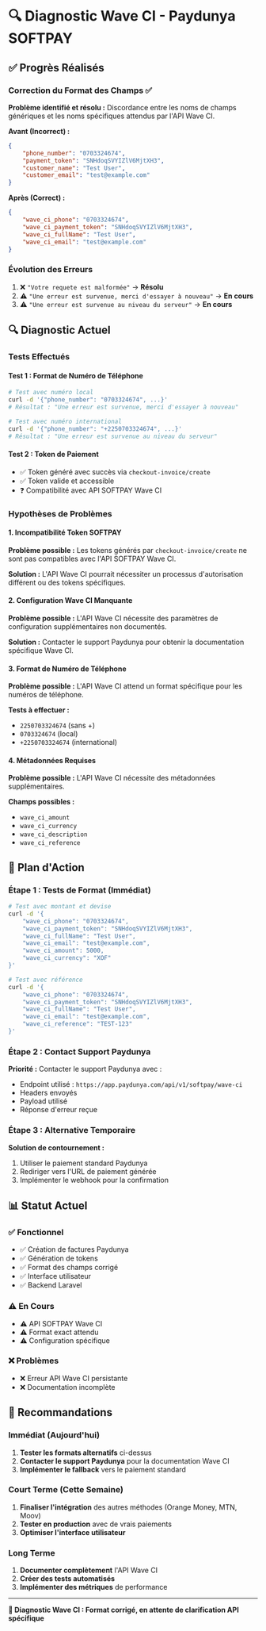 # 🔍 Diagnostic Wave CI - Paydunya SOFTPAY

## ✅ **Progrès Réalisés**

### **Correction du Format des Champs** ✅
**Problème identifié et résolu :** Discordance entre les noms de champs génériques et les noms spécifiques attendus par l'API Wave CI.

**Avant (Incorrect) :**
```json
{
    "phone_number": "0703324674",
    "payment_token": "SNHdoqSVYIZlV6MjtXH3",
    "customer_name": "Test User",
    "customer_email": "test@example.com"
}
```

**Après (Correct) :**
```json
{
    "wave_ci_phone": "0703324674",
    "wave_ci_payment_token": "SNHdoqSVYIZlV6MjtXH3",
    "wave_ci_fullName": "Test User",
    "wave_ci_email": "test@example.com"
}
```

### **Évolution des Erreurs**
1. ❌ `"Votre requete est malformée"` → **Résolu**
2. ⚠️ `"Une erreur est survenue, merci d'essayer à nouveau"` → **En cours**
3. ⚠️ `"Une erreur est survenue au niveau du serveur"` → **En cours**

## 🔍 **Diagnostic Actuel**

### **Tests Effectués**

#### **Test 1 : Format de Numéro de Téléphone**
```bash
# Test avec numéro local
curl -d '{"phone_number": "0703324674", ...}'
# Résultat : "Une erreur est survenue, merci d'essayer à nouveau"

# Test avec numéro international
curl -d '{"phone_number": "+2250703324674", ...}'
# Résultat : "Une erreur est survenue au niveau du serveur"
```

#### **Test 2 : Token de Paiement**
- ✅ Token généré avec succès via `checkout-invoice/create`
- ✅ Token valide et accessible
- ❓ Compatibilité avec API SOFTPAY Wave CI

### **Hypothèses de Problèmes**

#### **1. Incompatibilité Token SOFTPAY**
**Problème possible :** Les tokens générés par `checkout-invoice/create` ne sont pas compatibles avec l'API SOFTPAY Wave CI.

**Solution :** L'API Wave CI pourrait nécessiter un processus d'autorisation différent ou des tokens spécifiques.

#### **2. Configuration Wave CI Manquante**
**Problème possible :** L'API Wave CI nécessite des paramètres de configuration supplémentaires non documentés.

**Solution :** Contacter le support Paydunya pour obtenir la documentation spécifique Wave CI.

#### **3. Format de Numéro de Téléphone**
**Problème possible :** L'API Wave CI attend un format spécifique pour les numéros de téléphone.

**Tests à effectuer :**
- `2250703324674` (sans +)
- `0703324674` (local)
- `+2250703324674` (international)

#### **4. Métadonnées Requises**
**Problème possible :** L'API Wave CI nécessite des métadonnées supplémentaires.

**Champs possibles :**
- `wave_ci_amount`
- `wave_ci_currency`
- `wave_ci_description`
- `wave_ci_reference`

## 🚀 **Plan d'Action**

### **Étape 1 : Tests de Format (Immédiat)**
```bash
# Test avec montant et devise
curl -d '{
    "wave_ci_phone": "0703324674",
    "wave_ci_payment_token": "SNHdoqSVYIZlV6MjtXH3",
    "wave_ci_fullName": "Test User",
    "wave_ci_email": "test@example.com",
    "wave_ci_amount": 5000,
    "wave_ci_currency": "XOF"
}'

# Test avec référence
curl -d '{
    "wave_ci_phone": "0703324674",
    "wave_ci_payment_token": "SNHdoqSVYIZlV6MjtXH3",
    "wave_ci_fullName": "Test User",
    "wave_ci_email": "test@example.com",
    "wave_ci_reference": "TEST-123"
}'
```

### **Étape 2 : Contact Support Paydunya**
**Priorité :** Contacter le support Paydunya avec :
- Endpoint utilisé : `https://app.paydunya.com/api/v1/softpay/wave-ci`
- Headers envoyés
- Payload utilisé
- Réponse d'erreur reçue

### **Étape 3 : Alternative Temporaire**
**Solution de contournement :**
1. Utiliser le paiement standard Paydunya
2. Rediriger vers l'URL de paiement générée
3. Implémenter le webhook pour la confirmation

## 📊 **Statut Actuel**

### **✅ Fonctionnel**
- ✅ Création de factures Paydunya
- ✅ Génération de tokens
- ✅ Format des champs corrigé
- ✅ Interface utilisateur
- ✅ Backend Laravel

### **⚠️ En Cours**
- ⚠️ API SOFTPAY Wave CI
- ⚠️ Format exact attendu
- ⚠️ Configuration spécifique

### **❌ Problèmes**
- ❌ Erreur API Wave CI persistante
- ❌ Documentation incomplète

## 🎯 **Recommandations**

### **Immédiat (Aujourd'hui)**
1. **Tester les formats alternatifs** ci-dessus
2. **Contacter le support Paydunya** pour la documentation Wave CI
3. **Implémenter le fallback** vers le paiement standard

### **Court Terme (Cette Semaine)**
1. **Finaliser l'intégration** des autres méthodes (Orange Money, MTN, Moov)
2. **Tester en production** avec de vrais paiements
3. **Optimiser l'interface utilisateur**

### **Long Terme**
1. **Documenter complètement** l'API Wave CI
2. **Créer des tests automatisés**
3. **Implémenter des métriques** de performance

---

**🌊 Diagnostic Wave CI : Format corrigé, en attente de clarification API spécifique** 